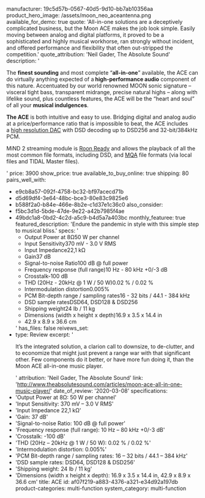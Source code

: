manufacturer: 19c5d57b-0567-40d5-9d10-bb7ab10356aa
product_hero_image: /assets/moon_neo_aceantenna.png
available_for_demo: true
quote: 'All-in-one solutions are a deceptively complicated business, but the Moon ACE makes the job look simple. Easily moving between analog and digital platforms, it proved to be a sophisticated and highly musical workhorse, ran strongly without incident, and offered performance and flexibility that often out-stripped the competition.'
quote_attribution: 'Neil Gader, The Absolute Sound'
description: '<p>The&nbsp;<strong>finest sounding</strong>&nbsp;and most complete “<strong>all-in-one</strong>” available, the ACE can do virtually anything expected of a<strong>&nbsp;high-performance audio</strong>&nbsp;component of this nature. Accentuated by our world renowned MOON sonic signature – visceral tight bass, transparent midrange, precise natural highs – along with lifelike sound, plus countless features, the ACE will be the “heart and soul” of all your&nbsp;<strong>musical indulgences</strong>.</p><p><strong>The ACE</strong>&nbsp;is both intuitive and easy to use. Bridging digital and analog audio at a price/performance ratio that is impossible to beat, the ACE includes a&nbsp;<a href="https://simaudio.com/en/product-category/digital-products/">high resolution DAC</a>&nbsp;with DSD decoding up to DSD256 and 32-bit/384kHz PCM.</p><p>MiND 2 streaming module&nbsp;is&nbsp;<a href="https://roonlabs.com/partners/moon.html" target="_blank" rel="noopener">Roon Ready</a>&nbsp;and allows the playback of all the most common file formats, including DSD, and&nbsp;<a href="http://www.mqa.co.uk/customer/our-partners/moon-partner-page" target="_blank" rel="noopener">MQA</a>&nbsp;file formats (via local files and TIDAL Master files).</p>'
price: 3900
show_price: true
available_to_buy_online: true
shipping: 80
pairs_well_with:
  - e9cb8a57-092f-4758-bc32-bf97acecd71b
  - d5d69df4-3e64-48bc-bce3-80e83c9825e6
  - b588f2a0-b84e-466e-8b2e-c1d37e1c36c0
also_consider:
  - f5bc3d1d-5bde-47de-9e22-a42b7985f4ae
  - 49bdc1a8-0bd2-4c2d-a5c9-b4d5a7a403bc
monthly_featuree: true
featured_description: 'Endure the pandemic in style with this simple step to musical bliss.'
specs: '<ul><li>Output Power at 8Ω50 W per channel</li><li>Input Sensitivity370 mV - 3.0 V RMS</li><li>Input Impedance22,1 kΩ</li><li>Gain37 dB</li><li>Signal-to-noise Ratio100 dB @ full power</li><li>Frequency response (full range)10 Hz - 80 kHz +0/-3 dB</li><li>Crosstalk-100 dB</li><li>THD (20Hz - 20kHz @ 1 W / 50 W)0.02 % / 0.02 %</li><li>Intermodulation distortion0.005%</li><li>PCM Bit-depth range / sampling rates16 - 32 bits / 44.1 - 384 kHz</li><li>DSD sample ratesDSD64, DSD128 &amp; DSD256</li><li>Shipping weight24 lb / 11 kg</li><li>Dimensions (width x height x depth)16.9 x 3.5 x 14.4 in</li><li>42.9 x 8.9 x 36.6 cm</li></ul>'
has_files: false
reivews_set:
  -
    type: Review
    excerpt: '<p>It’s the integrated solution, a clarion call to downsize, to de-clutter, and to economize that might just prevent a range war with that significant other. Few components do it better, or have more fun doing it, than the Moon ACE all-in-one music player.&nbsp;&nbsp;</p>'
    attribution: 'Neil Gader, The Absolute Sound'
    link: 'http://www.theabsolutesound.com/articles/moon-ace-all-in-one-music-player/'
    date_of_review: '2020-03-08'
specifications:
  - 'Output Power at 8Ω: 50 W per channel'
  - 'Input Sensitivity: 370 mV – 3.0 V RMS'
  - 'Input Impedance 22,1 kΩ'
  - 'Gain: 37 dB'
  - 'Signal-to-noise Ratio: 100 dB @ full power'
  - 'Frequency response (full range): 10 Hz – 80 kHz +0/-3 dB'
  - 'Crosstalk: -100 dB'
  - 'THD (20Hz – 20kHz @ 1 W / 50 W): 0.02 % / 0.02 %'
  - 'Intermodulation distortion: 0.005%'
  - 'PCM Bit-depth range / sampling rates: 16 – 32 bits / 44.1 – 384 kHz'
  - 'DSD sample rates: DSD64, DSD128 & DSD256'
  - 'Shipping weight: 24 lb / 11 kg'
  - 'Dimensions (width x height x depth): 16.9 x 3.5 x 14.4 in, 42.9 x 8.9 x 36.6 cm'
title: ACE
id: af07f219-a883-4376-a321-e34d92a197db
product-categories: multi-function
system_category: multi-function
